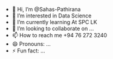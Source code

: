 - 👋 Hi, I’m @Sahas-Pathirana
- 👀 I’m interested in Data Science
- 🌱 I’m currently learning At SPC LK
- 💞️ I’m looking to collaborate on ...
- 📫 How to reach me +94 76 272 3240
- 😄 Pronouns: ...
- ⚡ Fun fact: ...

<!---
Sahas-Pathirana/Sahas-Pathirana is a ✨ special ✨ repository because its `README.md` (this file) appears on your GitHub profile.
You can click the Preview link to take a look at your changes.
--->
